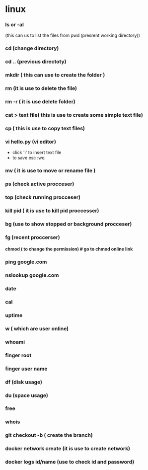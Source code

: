 # linux
### ls or -al     
(this  can us to list the files from  pwd (presrent working directory))  

### cd    (change directory)  
### cd .. (previous directoty)  

### mkdir ( this can use to create the folder )  
### rm    (it is use to delete the file)  
### rm -r ( it is use delete folder)  
### cat > text file( this is use to create some simple text file)  
### cp    ( this is use to copy text files)  
### vi    hello.py (vi editor)  
  * click 'i' to insert text file  
  * to save  esc :wq  

### mv    ( it is use to move or rename file )  
### ps    (check active procceser)  
### top   (check running procceser)  
### kill  pid ( it is use to kill pid proccesser)  
### bg    (use to show stopped or background  procceser)  
### fg    (recent proccerser)   
#### chmod ( to change the permission) # go to chmod online link  
### ping   google.com  
### nslookup google.com  
### date  
### cal  
### uptime  
### w ( which are user online)  
### whoami  
### finger root  
### finger user name  
### df (disk usage)  
### du (space usage)  
### free  
### whois  
### git checkout -b ( create the branch)
### docker network create (it is use to create network)
### docker logs id/name (use to check id and password)
### 
